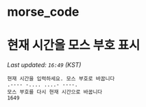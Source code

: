 # morse_code
# 현재 시간을 모스 부호 표시
<!-- MORSE_TIME_START -->
_Last updated: `16:49` (KST)_

```
현재 시간을 입력하세요. 모스 부호로 바꿉니다
.---- -.... ....- ----.
모스 부호를 다시 현재 시간으로 바꿉니다
1649
```
<!-- MORSE_TIME_END -->
